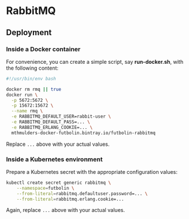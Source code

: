 # RabbitMQ

## Deployment

### Inside a Docker container

For convenience, you can create a simple script, say **run-docker.sh**, with the following content:

```sh
#!/usr/bin/env bash

docker rm rmq || true
docker run \
  -p 5672:5672 \
  -p 15672:15672 \
  --name rmq \
  -e RABBITMQ_DEFAULT_USER=rabbit-user \
  -e RABBITMQ_DEFAULT_PASS=... \
  -e RABBITMQ_ERLANG_COOKIE=... \
  mthmulders-docker-futbolin.bintray.io/futbolin-rabbitmq
```

Replace `...` above with your actual values.

### Inside a Kubernetes environment
Prepare a Kubernetes secret with the appropriate configuration values:
```sh
kubectl create secret generic rabbitmq \
    --namespace=futbolin \
    --from-literal=rabbitmq.defaultuser.password=... \
    --from-literal=rabbitmq.erlang.cookie=...
```

Again, replace `...` above with your actual values.